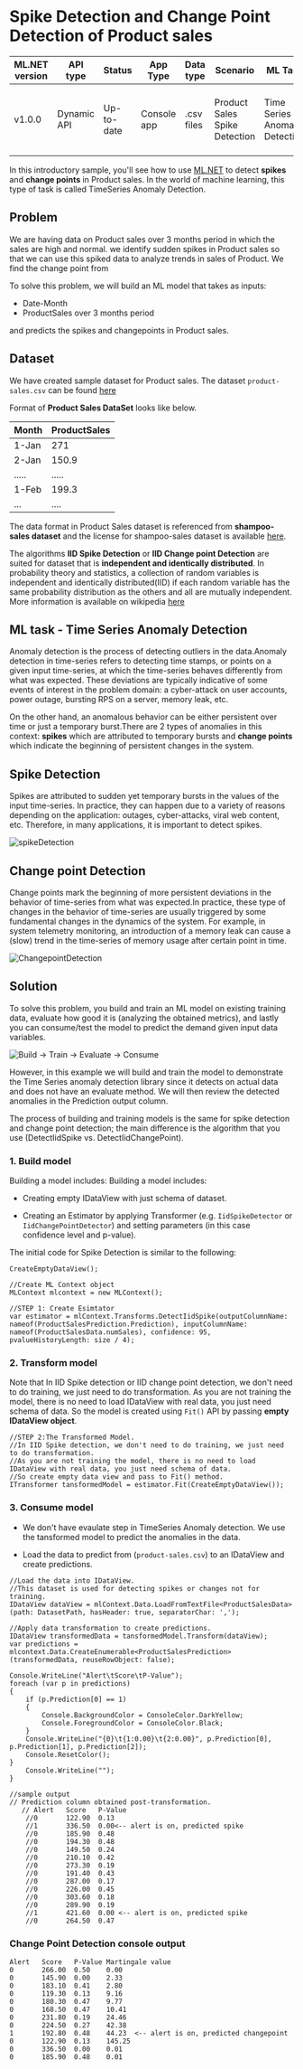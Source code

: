 # Spike Detection and Change Point Detection of Product sales

| ML.NET version | API type          | Status                        | App Type    | Data type | Scenario            | ML Task                   | Algorithms                  |
|----------------|-------------------|-------------------------------|-------------|-----------|---------------------|---------------------------|-----------------------------|
| v1.0.0         | Dynamic API | Up-to-date | Console app | .csv files | Product Sales Spike Detection| Time Series - Anomaly Detection | IID Spike Detection and IID Change point Detection |

In this introductory sample, you'll see how to use [ML.NET](https://www.microsoft.com/net/learn/apps/machine-learning-and-ai/ml-dotnet) to detect **spikes** and **change points** in Product sales. In the world of machine learning, this type of task is called TimeSeries Anomaly Detection.

## Problem
We are having data on Product sales over 3 months period in which the sales are high and normal. we identify sudden spikes in Product sales so that we can use this spiked data to analyze trends in sales of Product. 
We find the change point from 

To solve this problem, we will build an ML model that takes as inputs: 
* Date-Month
* ProductSales over 3 months period

and predicts the spikes and changepoints in Product sales.

## Dataset
We have created sample dataset for Product sales. The dataset `product-sales.csv` can be found [here](./SpikeDetection/Data/product-sales.csv)

Format of **Product Sales DataSet** looks like below.

| Month  | ProductSales |
|--------|--------------|
| 1-Jan  | 271          |
| 2-Jan  | 150.9        |
| .....  | .....        |
| 1-Feb  | 199.3        |
| ...    | ....         |

The data format in Product Sales dataset is referenced from **shampoo-sales dataset** and the license for shampoo-sales dataset is available [here](./SpikeDetection/Data/SHAMPOO-SALES-LICENSE.txt).


The algorithms **IID Spike Detection** or **IID Change point Detection** are suited for dataset that is **independent and identically distributed**. In probability theory and statistics, a collection of random variables is independent and identically distributed(IID) if each random variable has the same probability distribution as the others and all are mutually independent. More information is available on wikipedia [here](https://en.wikipedia.org/wiki/Independent_and_identically_distributed_random_variables)

## ML task - Time Series Anomaly Detection
Anomaly detection is the process of detecting outliers in the data.Anomaly detection in time-series refers to detecting time stamps, or points on a given input time-series, at which the time-series behaves differently from what was expected. These deviations are typically indicative of some events of interest in the problem domain: a cyber-attack on user accounts, power outage, bursting RPS on a server, memory leak, etc.

On the other hand, an anomalous behavior can be either persistent over time or just a temporary burst.There are 2 types of anomalies in this context: **spikes** which are attributed to temporary bursts and **change points** which indicate the beginning of persistent changes in the system. 

## Spike Detection
Spikes are attributed to sudden yet temporary bursts in the values of the input time-series.  In practice, they can happen due to a variety of reasons depending on the application: outages, cyber-attacks, viral web content, etc. Therefore, in many applications, it is important to detect spikes.

![spikeDetection](./docs/images/SpikeDetection.png)

## Change point Detection
​Change points mark the beginning of more persistent deviations in the behavior of time-series from what was expected.In practice, these type of changes in the behavior of time-series are usually triggered by some fundamental changes in the dynamics of the system. For example, in system telemetry monitoring, an introduction of a memory leak can cause a (slow) trend in the time-series of memory usage after certain point in time. 

![ChangepointDetection](./docs/images/ChangePointDetection.png)

## Solution
To solve this problem, you build and train an ML model on existing training data, evaluate how good it is (analyzing the obtained metrics), and lastly you can consume/test the model to predict the demand given input data variables.

![Build -> Train -> Evaluate -> Consume](../shared_content/modelpipeline.png)

However, in this example we will build and train the model to demonstrate the Time Series anomaly detection library since it detects on actual data and does not have an evaluate method.  We will then review the detected anomalies in the Prediction output column.

The process of building and training models is the same for spike detection and change point detection; the main difference is the algorithm that you use (DetectIidSpike vs. DetectIidChangePoint).

### 1. Build model

Building a model includes: Building a model includes: 

* Creating empty IDataView with just schema of dataset.

* Creating an Estimator by applying Transformer (e.g. `IidSpikeDetector` or `IidChangePointDetector`) and setting parameters (in this case confidence level and p-value).

The initial code for Spike Detection is similar to the following:

```CSharp
CreateEmptyDataView();

//Create ML Context object
MLContext mlcontext = new MLContext();

//STEP 1: Create Esimtator   
var estimator = mlContext.Transforms.DetectIidSpike(outputColumnName: nameof(ProductSalesPrediction.Prediction), inputColumnName: nameof(ProductSalesData.numSales), confidence: 95, pvalueHistoryLength: size / 4);

```

### 2. Transform model
Note that In IID Spike detection or IID change point detection, we don't need to do training, we just need to do transformation. As you are not training the model, there is no need to load IDataView with real data, you just need schema of data. So the model is created using `Fit()` API by passing **empty IDataView object**.

```CSharp
//STEP 2:The Transformed Model.
//In IID Spike detection, we don't need to do training, we just need to do transformation. 
//As you are not training the model, there is no need to load IDataView with real data, you just need schema of data.
//So create empty data view and pass to Fit() method. 
ITransformer tansformedModel = estimator.Fit(CreateEmptyDataView());
```

### 3. Consume model
* We don't have evaulate step in TimeSeries Anomaly detection. We use the tansformed model to predict the anomalies in the data.  

* Load the data to predict from (`product-sales.csv`) to an IDataView and create predictions.

```CSharp
//Load the data into IDataView.
//This dataset is used for detecting spikes or changes not for training.
IDataView dataView = mlContext.Data.LoadFromTextFile<ProductSalesData>(path: DatasetPath, hasHeader: true, separatorChar: ',');

//Apply data transformation to create predictions.
IDataView transformedData = tansformedModel.Transform(dataView);
var predictions = mlcontext.Data.CreateEnumerable<ProductSalesPrediction>(transformedData, reuseRowObject: false);
          
Console.WriteLine("Alert\tScore\tP-Value");
foreach (var p in predictions)
{
    if (p.Prediction[0] == 1)
    {
        Console.BackgroundColor = ConsoleColor.DarkYellow;
        Console.ForegroundColor = ConsoleColor.Black;
    }
    Console.WriteLine("{0}\t{1:0.00}\t{2:0.00}", p.Prediction[0], p.Prediction[1], p.Prediction[2]);
    Console.ResetColor();
}
    Console.WriteLine("");
}

//sample output
// Prediction column obtained post-transformation.
   // Alert   Score   P-Value   
    //0       122.90  0.13
    //1       336.50  0.00<-- alert is on, predicted spike
    //0       185.90  0.48
    //0       194.30  0.48
    //0       149.50  0.24
    //0       210.10  0.42
    //0       273.30  0.19
    //0       191.40  0.43
    //0       287.00  0.17
    //0       226.00  0.45
    //0       303.60  0.18
    //0       289.90  0.19
    //1       421.60  0.00 <-- alert is on, predicted spike
    //0       264.50  0.47
```

### Change Point Detection console output

```
Alert   Score   P-Value Martingale value
0       266.00  0.50    0.00
0       145.90  0.00    2.33
0       183.10  0.41    2.80
0       119.30  0.13    9.16
0       180.30  0.47    9.77
0       168.50  0.47    10.41
0       231.80  0.19    24.46
0       224.50  0.27    42.38
1       192.80  0.48    44.23  <-- alert is on, predicted changepoint
0       122.90  0.13    145.25
0       336.50  0.00    0.01
0       185.90  0.48    0.01
```
